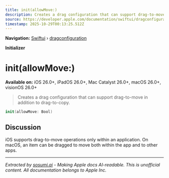 ```yaml
---
title: init(allowMove:)
description: Creates a drag configuration that can support drag-to-move in addition to drag-to-copy.
source: https://developer.apple.com/documentation/swiftui/dragconfiguration/init(allowmove:)
timestamp: 2025-10-29T00:13:25.512Z
---
```


**Navigation:** [Swiftui](/documentation/swiftui) › [dragconfiguration](/documentation/swiftui/dragconfiguration)

**Initializer**

# init(allowMove:)

**Available on:** iOS 26.0+, iPadOS 26.0+, Mac Catalyst 26.0+, macOS 26.0+, visionOS 26.0+

> Creates a drag configuration that can support drag-to-move in addition to drag-to-copy.

```swift
init(allowMove: Bool)
```

## Discussion

iOS supports drag-to-move operations only within an application. On macOS, an item can be dragged to move both within the app and to other apps.

---

*Extracted by [sosumi.ai](https://sosumi.ai) - Making Apple docs AI-readable.*
*This is unofficial content. All documentation belongs to Apple Inc.*
